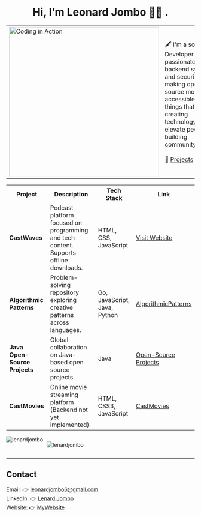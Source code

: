 <h1 align="center">Hi, I’m Leonard Jombo 👋🏾 .</h1>

<table align="center">
  <tr>
    <td>
      <img src="https://media.giphy.com/media/qgQUggAC3Pfv687qPC/giphy.gif" width="400" alt="Coding in Action" />
    </td>
    <td>
      <p>
       🖋️ I'm a software Developer who is passionate about backend systems and security, making open-source more accessible,building things that matter,<br>
        creating technology to elevate people and building community.<br><br>
        🚀 <a href="https://jombo-six.vercel.app">Projects</a>
      </p>
    </td>
  </tr>
</table>






<table> <tr> <th> Project</th> <th> Description</th> <th> Tech Stack</th> <th> Link</th> </tr> <tr> <td><strong>CastWaves</strong></td> <td>Podcast platform focused on programming and tech content. Supports offline downloads.</td> <td>HTML, CSS, JavaScript</td> <td><a href="https://cast-waves.vercel.app/">Visit Website</a></td> </tr> <tr> <td><strong>Algorithmic Patterns</strong></td> <td>Problem-solving repository exploring creative patterns across languages.</td> <td>Go, JavaScript, Java, Python</td> <td><a href="https://github.com/lenardjombo/AlgorithmicPatterns">AlgorithmicPatterns</a></td> </tr> <tr> <td><strong>Java Open-Source Projects</strong></td> <td>Global collaboration on Java-based open source projects.</td> <td>Java</td> <td><a href="https://github.com/lenardjombo/Java-open-source-projects">Open-Source Projects</a></td> </tr> <tr> <td><strong>CastMovies</strong></td> <td>Online movie streaming platform (Backend not yet implemented).</td> <td>HTML, CSS3, JavaScript</td> <td><a href="https://github.com/lenardjombo/CastMovies">CastMovies</a></td> </tr> </table>





<div style="display: flex; gap: 10px;">
  <img src="https://github-readme-stats.vercel.app/api?username=lenardjombo&show_icons=true&locale=en" alt="lenardjombo" />
  <p><img align="center" src="https://github-readme-streak-stats.herokuapp.com/?user=lenardjombo&" alt="lenardjombo" /></p>
</div>

---
##  **Contact**
Email: 👉 [leonardjombo6@gmail.com](mailto:leonardjombo6@gmail.com)  
LinkedIn: 👉 [Lenard Jombo](https://www.linkedin.com/in/leonard-jombo-7063a3254/)  
Website: 👉 [MyWebsite](https://jombo-six.vercel.app/)  



  
